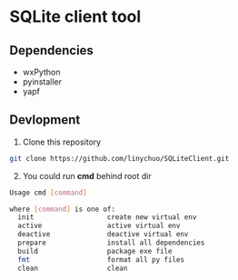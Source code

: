 # SQLite client tool

## Dependencies
- wxPython
- pyinstaller
- yapf

## Devlopment
1. Clone this repository
```bash
git clone https://github.com/linychuo/SQLiteClient.git
```
2. You could run **cmd** behind root dir
```bash
Usage cmd [command]

where [command] is one of:
  init                  create new virtual env
  active                active virtual env
  deactive              deactive virtual env
  prepare               install all dependencies
  build                 package exe file
  fmt                   format all py files
  clean                 clean
```
